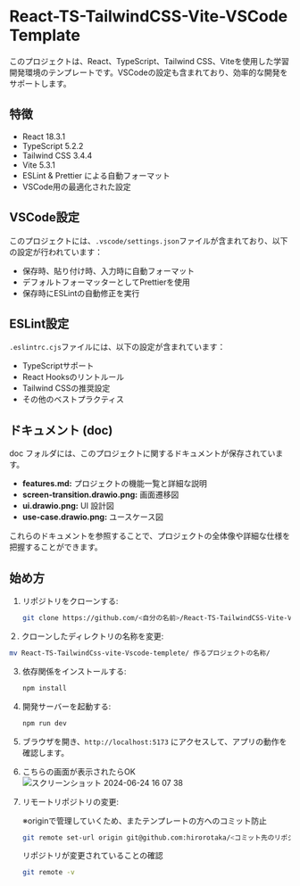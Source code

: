 # React-TS-TailwindCSS-Vite-VSCode Template

このプロジェクトは、React、TypeScript、Tailwind CSS、Viteを使用した学習開発環境のテンプレートです。VSCodeの設定も含まれており、効率的な開発をサポートします。

## 特徴

- React 18.3.1
- TypeScript 5.2.2
- Tailwind CSS 3.4.4
- Vite 5.3.1
- ESLint & Prettier による自動フォーマット
- VSCode用の最適化された設定

## VSCode設定

このプロジェクトには、`.vscode/settings.json`ファイルが含まれており、以下の設定が行われています：

- 保存時、貼り付け時、入力時に自動フォーマット
- デフォルトフォーマッターとしてPrettierを使用
- 保存時にESLintの自動修正を実行

## ESLint設定

`.eslintrc.cjs`ファイルには、以下の設定が含まれています：

- TypeScriptサポート
- React Hooksのリントルール
- Tailwind CSSの推奨設定
- その他のベストプラクティス

## ドキュメント (doc)

doc フォルダには、このプロジェクトに関するドキュメントが保存されています。

- **features.md:** プロジェクトの機能一覧と詳細な説明
- **screen-transition.drawio.png:** 画面遷移図
- **ui.drawio.png:** UI 設計図
- **use-case.drawio.png:** ユースケース図

これらのドキュメントを参照することで、プロジェクトの全体像や詳細な仕様を把握することができます。

## 始め方

1. リポジトリをクローンする:

   ```bash
   git clone https://github.com/<自分の名前>/React-TS-TailwindCSS-Vite-VS-Code-Template.git
   ```

２. クローンしたディレクトリの名称を変更:

   ```bash
   mv React-TS-TailwindCss-vite-Vscode-templete/ 作るプロジェクトの名称/
   ```

3. 依存関係をインストールする:

   ```bash
   npm install
   ```

4. 開発サーバーを起動する:

   ```bash
   npm run dev
   ```

5. ブラウザを開き、`http://localhost:5173` にアクセスして、アプリの動作を確認します。

6. こちらの画面が表示されたらOK
![スクリーンショット 2024-06-24 16 07 38](https://github.com/hirorotaka/React-TS-TailwindCss-vite-Vscode-templete/assets/153050316/f150e6fa-4d67-4b99-af3e-13123d4b795a)

7. リモートリポジトリの変更:
   
   ※originで管理していくため、またテンプレートの方へのコミット防止
   ```bash
   git remote set-url origin git@github.com:hirorotaka/<コミット先のリポジトリ名>.git
   ```
   リポジトリが変更されていることの確認
   ```bash
   git remote -v
   ``` 
